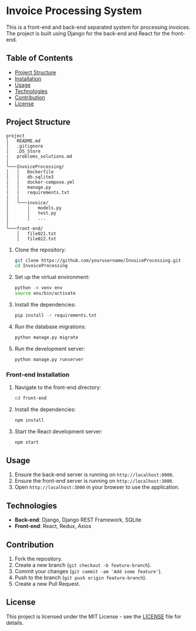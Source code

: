 # Invoice Processing System

This is a front-end and back-end separated system for processing invoices. The project is built using Django for the back-end and React for the front-end.

## Table of Contents

- [Project Structure](#project-structure)
- [Installation](#installation)
- [Usage](#usage)
- [Technologies](#technologies)
- [Contribution](#contribution)
- [License](#license)

## Project Structure
```
project
│   README.md
│   .gitignore
|   .DS_Store
|   problems_solutions.md
│
└───InvoiceProcessing/
│   │   Dockerfile
│   │   db.sqlite3
|   |   docker-compose.yml
│   │   manage.py
|   |   requirements.txt
|   |
│   └───invoice/
│       │   models.py
│       │   test.py
│       │   ...
│   
└───front-end/
    │   file021.txt
    │   file022.txt
```

1. Clone the repository:
    ```sh
    git clone https://github.com/yourusername/InvoiceProcessing.git
    cd InvoiceProcessing
    ```

2. Set up the virtual environment:
    ```sh
    python -m venv env
    source env/bin/activate
    ```

3. Install the dependencies:
    ```sh
    pip install -r requirements.txt
    ```

4. Run the database migrations:
    ```sh
    python manage.py migrate
    ```

5. Run the development server:
    ```sh
    python manage.py runserver
    ```

### Front-end Installation

1. Navigate to the front-end directory:
    ```sh
    cd front-end
    ```

2. Install the dependencies:
    ```sh
    npm install
    ```

3. Start the React development server:
    ```sh
    npm start
    ```
## Usage

1. Ensure the back-end server is running on `http://localhost:8000`.
2. Ensure the front-end server is running on `http://localhost:3000`.
3. Open `http://localhost:3000` in your browser to use the application.


## Technologies

- **Back-end**: Django, Django REST Framework, SQLite
- **Front-end**: React, Redux, Axios
  
## Contribution

1. Fork the repository.
2. Create a new branch (`git checkout -b feature-branch`).
3. Commit your changes (`git commit -am 'Add some feature'`).
4. Push to the branch (`git push origin feature-branch`).
5. Create a new Pull Request.

## License

This project is licensed under the MIT License - see the [LICENSE](LICENSE) file for details.
